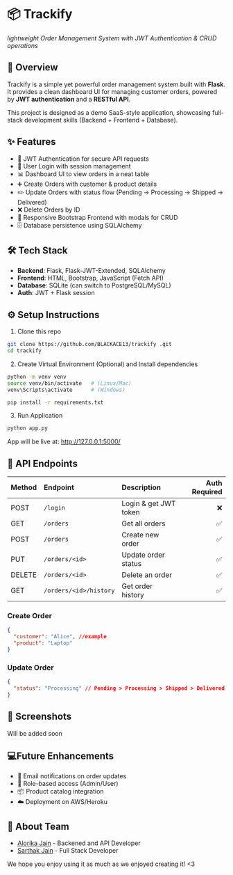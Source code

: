 # 📦 Trackify
_lightweight Order Management System with JWT Authentication & CRUD operations_
## 📖 Overview 
Trackify is a simple yet powerful order management system built with **Flask**.
It provides a clean dashboard UI for managing customer orders, powered by **JWT authentication** and a **RESTful API**.

This project is designed as a demo SaaS-style application, showcasing full-stack development skills (Backend + Frontend + Database).
## ✨ Features
- 🔐 JWT Authentication for secure API requests
- 👤 User Login with session management
- 📊 Dashboard UI to view orders in a neat table
- ➕ Create Orders with customer & product details
- ✏️ Update Orders with status flow (Pending → Processing → Shipped → Delivered)
- ❌ Delete Orders by ID
- 📱 Responsive Bootstrap Frontend with modals for CRUD
- 🗄️ Database persistence using SQLAlchemy

## 🛠 Tech Stack

- **Backend**: Flask, Flask-JWT-Extended, SQLAlchemy
- **Frontend**: HTML, Bootstrap, JavaScript (Fetch API)
- **Database**: SQLite (can switch to PostgreSQL/MySQL)
- **Auth**: JWT + Flask session

## ⚙️ Setup Instructions

1) Clone this repo 
```bash 
git clone https://github.com/BLACKACE13/trackify .git
cd trackify
```
2) Create Virtual Environment (Optional) and Install dependencies
```bash
python -m venv venv
source venv/bin/activate   # (Linux/Mac)
venv\Scripts\activate      # (Windows)

pip install -r requirements.txt
```
3) Run Application
```bash
python app.py
```
App will be live at: http://127.0.0.1:5000/

## 📡 API Endpoints
| Method| Endpoint | Description | Auth Required |
| :--- | :--- | :--- | ---: |
| POST | `/login` | Login & get JWT token | ❌ |
| GET | `/orders` | Get all orders |✅|
| POST | `/orders`| Create new order |✅|
| PUT | `/orders/<id>` | Update order status |✅|
| DELETE | `/orders/<id>` | Delete an order |✅|
| GET | `/orders/<id>/history` | Get order history |✅|

###  Create Order
```json
{
  "customer": "Alice", //example
  "product": "Laptop"
}
```

###  Update Order
```json
{
  "status": "Processing" // Pending > Processing > Shipped > Delivered
}
```
## 📸 Screenshots
Will be added soon

## 💻Future Enhancements
- 📧 Email notifications on order updates
- 👥 Role-based access (Admin/User)
- 📦 Product catalog integration
- ☁️ Deployment on AWS/Heroku

## 👯 About Team
- [Alorika Jain](https://github.com/BLACKACE13) - Backened and API Developer
- [Sarthak Jain](https://github.com/1905Sarthak) - Full Stack Developer

We hope you enjoy using it as much as we enjoyed creating it! <3
